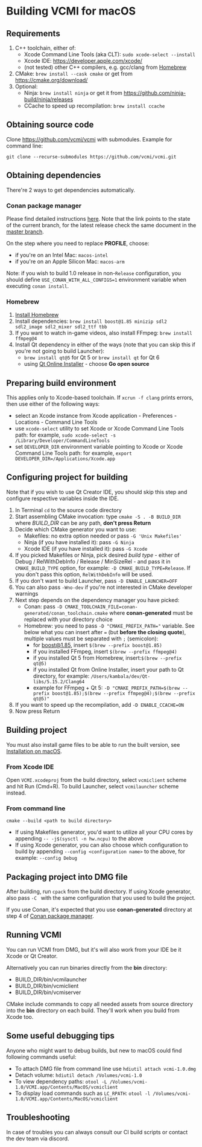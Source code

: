 # Building VCMI for macOS

## Requirements

1. C++ toolchain, either of:
    - Xcode Command Line Tools (aka CLT): `sudo xcode-select --install`
    - Xcode IDE: <https://developer.apple.com/xcode/>
    - (not tested) other C++ compilers, e.g. gcc/clang from [Homebrew](https://brew.sh/)
2. CMake: `brew install --cask cmake` or get from <https://cmake.org/download/>
4. Optional:
    * Ninja: `brew install ninja` or get it from <https://github.com/ninja-build/ninja/releases>
    * CCache to speed up recompilation: `brew install ccache`

## Obtaining source code

Clone <https://github.com/vcmi/vcmi> with submodules. Example for command line:

```
git clone --recurse-submodules https://github.com/vcmi/vcmi.git
```

## Obtaining dependencies

There're 2 ways to get dependencies automatically.

### Conan package manager

Please find detailed instructions [here](./Conan.md). Note that the link points to the state of the current branch, for the latest release check the same document in the [master branch](https://github.com/vcmi/vcmi/blob/master/docs/developers/Сonan.md).

On the step where you need to replace **PROFILE**, choose:

- if you're on an Intel Mac: `macos-intel`
- if you're on an Apple Silicon Mac: `macos-arm`

Note: if you wish to build 1.0 release in non-`Release` configuration, you should define `USE_CONAN_WITH_ALL_CONFIGS=1` environment variable when executing `conan install`.

### Homebrew

1. [Install Homebrew](https://brew.sh/)
2. Install dependencies: `brew install boost@1.85 minizip sdl2 sdl2_image sdl2_mixer sdl2_ttf tbb`
3. If you want to watch in-game videos, also install FFmpeg: `brew install ffmpeg@4`
4. Install Qt dependency in either of the ways (note that you can skip this if you're not going to build Launcher):
    - `brew install qt@5` for Qt 5 or `brew install qt` for Qt 6
    - using [Qt Online Installer](https://www.qt.io/download) - choose **Go open source**

## Preparing build environment

This applies only to Xcode-based toolchain. If `xcrun -f clang` prints errors, then use either of the following ways:

- select an Xcode instance from Xcode application - Preferences - Locations - Command Line Tools
- use `xcode-select` utility to set Xcode or Xcode Command Line Tools path: for example, `sudo xcode-select -s /Library/Developer/CommandLineTools`
- set `DEVELOPER_DIR` environment variable pointing to Xcode or Xcode Command Line Tools path: for example, `export DEVELOPER_DIR=/Applications/Xcode.app`

## Configuring project for building

Note that if you wish to use Qt Creator IDE, you should skip this step and configure respective variables inside the IDE.

1. In Terminal `cd` to the source code directory
2. Start assembling CMake invocation: type `cmake -S . -B BUILD_DIR` where *BUILD_DIR* can be any path, **don't press Return**
3. Decide which CMake generator you want to use:
    - Makefiles: no extra option needed or pass `-G 'Unix Makefiles'`
    - Ninja (if you have installed it): pass `-G Ninja`
    - Xcode IDE (if you have installed it): pass `-G Xcode`
4. If you picked Makefiles or Ninja, pick desired *build type* - either of Debug / RelWithDebInfo / Release / MinSizeRel - and pass it in `CMAKE_BUILD_TYPE` option, for example: `-D CMAKE_BUILD_TYPE=Release`. If you don't pass this option,     `RelWithDebInfo` will be used.
5. If you don't want to build Launcher, pass `-D ENABLE_LAUNCHER=OFF`
6. You can also pass `-Wno-dev` if you're not interested in CMake developer warnings
7. Next step depends on the dependency manager you have picked:
    - Conan: pass `-D CMAKE_TOOLCHAIN_FILE=conan-generated/conan_toolchain.cmake` where **conan-generated** must be replaced with your directory choice
    - Homebrew: you need to pass `-D "CMAKE_PREFIX_PATH="` variable. See below what you can insert after `=` (but **before the closing quote**), multiple values must be separated with `;` (semicolon):
        - for boost@1.85, insert `$(brew --prefix boost@1.85)`
        - if you installed FFmpeg, insert `$(brew --prefix ffmpeg@4)`
        - if you installed Qt 5 from Homebrew, insert:`$(brew --prefix qt@5)`
        - if you installed Qt from Online Installer, insert your path to Qt directory, for example: `/Users/kambala/dev/Qt-libs/5.15.2/Clang64`
        - example for FFmpeg + Qt 5: `-D "CMAKE_PREFIX_PATH=$(brew --prefix boost@1.85);$(brew --prefix ffmpeg@4);$(brew --prefix qt@5)"`
8. If you want to speed up the recompilation, add `-D ENABLE_CCACHE=ON`
9. Now press Return

## Building project

You must also install game files to be able to run the built version, see [Installation on macOS](players/Installation_macOS.md).

### From Xcode IDE

Open `VCMI.xcodeproj` from the build directory, select `vcmiclient` scheme and hit Run (Cmd+R). To build Launcher, select `vcmilauncher` scheme instead.

### From command line

`cmake --build <path to build directory>`

- If using Makefiles generator, you'd want to utilize all your CPU cores by appending `-- -j$(sysctl -n hw.ncpu)` to the above
- If using Xcode generator, you can also choose which configuration to build by appending `--config <configuration name>` to the above, for example: `--config Debug`

## Packaging project into DMG file

After building, run `cpack` from the build directory. If using Xcode generator, also pass `-C `<configuration name> with the same configuration that you used to build the project.

If you use Conan, it's expected that you use **conan-generated** directory at step 4 of [Conan package manager](Conan.md).

## Running VCMI

You can run VCMI from DMG, but it's will also work from your IDE be it Xcode or Qt Creator.

Alternatively you can run binaries directly from the **bin** directory:

- BUILD_DIR/bin/vcmilauncher
- BUILD_DIR/bin/vcmiclient
- BUILD_DIR/bin/vcmiserver

CMake include commands to copy all needed assets from source directory into the **bin** directory on each build. They'll work when you build from Xcode too.

## Some useful debugging tips

Anyone who might want to debug builds, but new to macOS could find following commands useful:

- To attach DMG file from command line use `hdiutil attach vcmi-1.0.dmg`
- Detach volume: `hdiutil detach /Volumes/vcmi-1.0`
- To view dependency paths: `otool -L /Volumes/vcmi-1.0/VCMI.app/Contents/MacOS/vcmiclient`
- To display load commands such as `LC_RPATH`: `otool -l /Volumes/vcmi-1.0/VCMI.app/Contents/MacOS/vcmiclient`

## Troubleshooting

In case of troubles you can always consult our CI build scripts or contact the dev team via discord.
